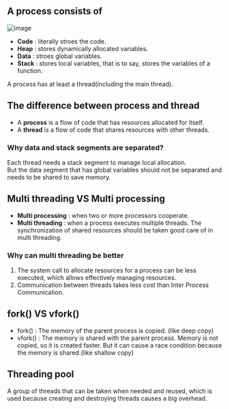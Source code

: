 ## A process consists of
![image](https://user-images.githubusercontent.com/67142421/177061507-70e77e7f-1af0-4d3c-92a8-b0b5ba706bc2.png)

* **Code** : literally stroes the code.
* **Heap** : stores dynamically allocated variables.
* **Data** : stroes global variables.
* **Stack** : stores local variables, that is to say, stores the variables of a function.

A process has at least a thread(including the main thread).<br>
## The difference between process and thread
* A **process** is a flow of code that has resources allocated for itself.
* A **thread** is a flow of code that shares resources with other threads.<br>

### Why data and stack segments are separated?
Each thread needs a stack segment to manage local allocation.<br>
But the data segment that has global variables should not be separated and needs to be shared to save memory.<br>

## Multi threading VS Multi processing
* **Multi processing** : when two or more processors cooperate.
* **Multi threading** : when a process executes multiple threads. The synchronization of shared resources should be taken good care of in multi threading.
### Why can multi threading be better
1. The system call to allocate resources for a process can be less executed, which allows effectively managing resources.
2. Communication between threads takes less cost than Inter Process Communication.

## fork() VS vfork()
* fork() : The memory of the parent process is copied. (like deep copy)
* vfork() : The memory is shared with the parent process. Memory is not copied, so it is created faster. But it can cause a race condition because the memory is shared.(like shallow copy)

## Threading pool
A group of threads that can be taken when needed and reused, which is used because creating and destroying threads causes a big overhead.
